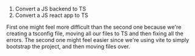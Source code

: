 
1. Convert a JS backend to TS
2. Convert a JS react app to TS

First one might feel more difficult than the second one because we're creating a tsconfig file, moving all our files to TS and then fixing all the errors. 
The second one might feel easier since we're using vite to simply bootstrap the project, and then moving files over.
